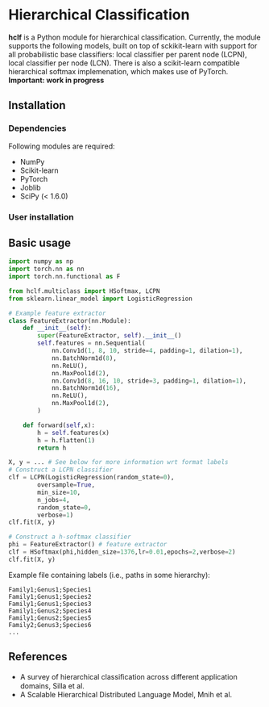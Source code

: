 # Hierarchical Classification

**hclf** is a Python module for hierarchical classification. Currently, the module supports the following models, built on top of sckikit-learn with support for all probabilistic base classifiers: local classifier per parent node (LCPN), local classifier per node (LCN). There is also a scikit-learn compatible hierarchical softmax implemenation, which makes use of PyTorch. **Important: work in progress**

## Installation 

### Dependencies 

Following modules are required:

* NumPy 
* Scikit-learn
* PyTorch
* Joblib
* SciPy (< 1.6.0)

### User installation

## Basic usage

```python
import numpy as np
import torch.nn as nn
import torch.nn.functional as F

from hclf.multiclass import HSoftmax, LCPN
from sklearn.linear_model import LogisticRegression

# Example feature extractor
class FeatureExtractor(nn.Module):
    def __init__(self):
        super(FeatureExtractor, self).__init__()
        self.features = nn.Sequential(
            nn.Conv1d(1, 8, 10, stride=4, padding=1, dilation=1),
            nn.BatchNorm1d(8),
            nn.ReLU(),
            nn.MaxPool1d(2),
            nn.Conv1d(8, 16, 10, stride=3, padding=1, dilation=1),
            nn.BatchNorm1d(16),
            nn.ReLU(),
            nn.MaxPool1d(2),
        )

    def forward(self,x):
        h = self.features(x)
        h = h.flatten(1)
        return h

X, y = ... # See below for more information wrt format labels
# Construct a LCPN classifier
clf = LCPN(LogisticRegression(random_state=0),
        oversample=True,
        min_size=10,
        n_jobs=4,
        random_state=0,
        verbose=1)
clf.fit(X, y)

# Construct a h-softmax classifier
phi = FeatureExtractor() # feature extractor
clf = HSoftmax(phi,hidden_size=1376,lr=0.01,epochs=2,verbose=2)
clf.fit(X, y)
```

Example file containing labels (i.e., paths in some hierarchy):
```
Family1;Genus1;Species1
Family1;Genus1;Species2
Family1;Genus1;Species3
Family1;Genus2;Species4
Family1;Genus2;Species5
Family2;Genus3;Species6
...
```

## References

- A survey of hierarchical classiﬁcation across different application domains, Silla et al.
- A Scalable Hierarchical Distributed Language Model, Mnih et al.
